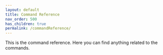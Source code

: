 ```yaml
---
layout: default
title: Command Reference
nav_order: 500
has_children: true
permalink: /commandReference/
---
```


This is the command reference. Here you can find anything related to the commands.
